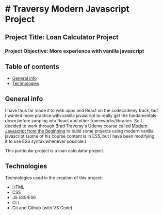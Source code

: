 # # Traversy Modern Javascript Project

## Project Title: Loan Calculator Project

### Project Objective: More experience with vanilla javascript

## Table of contents

- [General info](#general-info)
- [Technologies](#technologies)

## General info

I have thus far made it to web apps and React on the codecademy track, but I wanted more practice with vanilla javascript to really get the fundamentals down before jumping into React and other frameworks/libraries.
So I decided to work through Brad Traversy's Udemy course called [Modern Javascript from the Beginning](https://www.udemy.com/course/modern-javascript-from-the-beginning/) to build some projects using modern vanilla javascript (some of his course content is in ES5, but I have been modifying it to use ES6 syntax whenever possible.)

This particular project is a loan calculator project.

## Technologies

Technologies used in the creation of this project:

- HTML
- CSS
- JS ES5/ES6
- CLI
- Git and Github (with VS Code)
